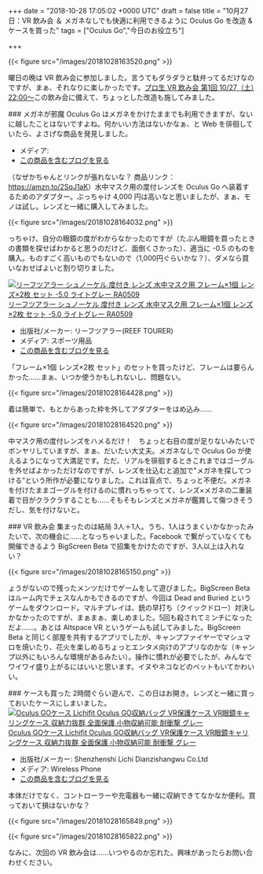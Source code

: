 
+++
date = "2018-10-28 17:05:02 +0000 UTC"
draft = false
title = "10月27日：VR 飲み会 ＆ メガネなしでも快適に利用できるように Oculus Go を改造 &amp; ケースを買った"
tags = ["Oculus Go","今日のお役立ち"]

+++


{{< figure src="/images/20181028163520.png"  >}}

曜日の晩は VR 飲み会に参加しました。言うてもダラダラと駄弁ってるだけなのですが、まぁ、それなりに楽しかったです。[プロ生 VR 飲み会 第1回 10/27（土）22:00～](https://pronama.jp/2018/10/25/vr-party/)この飲み会に備えて、ちょっとした改造も施してみました。

<div class="section">
    ### メガネが邪魔
    Oculus Go はメガネをかけたままでも利用できますが、ないに越したことはないですよね。何かいい方法はないかなぁ、と Web を徘徊していたら、よさげな商品を発見しました。<div class="hatena-asin-detail"><a href="http://www.amazon.co.jp/exec/obidos/ASIN//bestylesnet-22/"><img src="https://d.hatena.ne.jp/images/hatena_aws.gif" class="hatena-asin-detail-image" alt="" title=""/></a><div class="hatena-asin-detail-info"><a href="http://www.amazon.co.jp/exec/obidos/ASIN//bestylesnet-22/"></a><ul><li><span class="hatena-asin-detail-label">メディア:</span> </li><li><a href="http://d.hatena.ne.jp/asin//bestylesnet-22" target="_blank">この商品を含むブログを見る</a></li></ul></div><div class="hatena-asin-detail-foot"></div></div>（なぜかちゃんとリンクが張れないな？ 商品リンク： <a href="https://amzn.to/2SqJ1aK">https://amzn.to/2SqJ1aK</a>）水中マスク用の度付レンズを Oculus Go へ装着するためのアダプター。ぶっちゃけ 4,000 円は高いなと思いましたが、まぁ、モノは試し。レンズと一緒に購入してみました。

{{< figure src="/images/20181028164032.png"  >}}

っちゃけ、自分の眼鏡の度がわからなかったのですが（たぶん眼鏡を買ったときの書類を探せばわかると思うのだけど、面倒くさかった）、適当に -0.5 のものを購入。ものすごく高いものでもないので（1,000円ぐらいかな？）、ダメなら買いなおせばよいと割り切りました。<div class="hatena-asin-detail"><a href="http://www.amazon.co.jp/exec/obidos/ASIN/B06XJRWWXK/bestylesnet-22/"><img src="https://images-fe.ssl-images-amazon.com/images/I/31K4lqFQ%2BJL._SL160_.jpg" class="hatena-asin-detail-image" alt="リーフツアラー シュノーケル 度付き レンズ 水中マスク用 フレーム×1個 レンズ×2枚 セット -5.0 ライトグレー RA0509" title="リーフツアラー シュノーケル 度付き レンズ 水中マスク用 フレーム×1個 レンズ×2枚 セット -5.0 ライトグレー RA0509"/></a><div class="hatena-asin-detail-info"><a href="http://www.amazon.co.jp/exec/obidos/ASIN/B06XJRWWXK/bestylesnet-22/">リーフツアラー シュノーケル 度付き レンズ 水中マスク用 フレーム×1個 レンズ×2枚 セット -5.0 ライトグレー RA0509</a><ul><li><span class="hatena-asin-detail-label">出版社/メーカー:</span> リーフツアラー(REEF TOURER)</li><li><span class="hatena-asin-detail-label">メディア:</span> スポーツ用品</li><li><a href="http://d.hatena.ne.jp/asin/B06XJRWWXK/bestylesnet-22" target="_blank">この商品を含むブログを見る</a></li></ul></div><div class="hatena-asin-detail-foot"></div></div>「フレーム×1個 レンズ×2枚 セット」のセットを買ったけど、フレームは要らんかった……まぁ、いつか使うかもしれないし、問題ない。

{{< figure src="/images/20181028164428.png"  >}}

着は簡単で、もとからあった枠を外してアダプターをはめ込み……

{{< figure src="/images/20181028164520.png"  >}}

中マスク用の度付レンズをハメるだけ！　ちょっと右目の度が足りないみたいでボンヤリしていますが、まぁ、だいたい大丈夫。メガネなしで Oculus Go が使えるようになって大満足です。ただ、リアルを徘徊するときこれまではゴーグルを外せばよかっただけなのですが、レンズを仕込むと追加で"メガネを探してつける”という所作が必要になりました。これは盲点で、ちょっと不便だ。メガネを付けたままゴーグルを付けるのに慣れっちゃってて、レンズ×メガネの二重装着で目がクラクラすることも……そもそもレンズとメガネが鑑賞して傷つきそうだし、気を付けないと。

</div>
<div class="section">
    ### VR 飲み会
    集まったのは結局 3人＋1人。うち、1人はうまくいかなかったみたいで、次の機会に……となっちゃいました。Facebook で繋がっていなくても開催できるよう BigScreen Beta で招集をかけたのですが、3人以上は入れない？

{{< figure src="/images/20181028165150.png"  >}}

ょうがないので残ったメンツだけでゲームをして遊びました。BigScreen Beta はルーム内でチェスなんかもできるのですが、今回は Dead and Buried というゲームをダウンロード。マルチプレイは、銃の早打ち（クイックドロー）対決しかなかったのですが、まぁまぁ、楽しめました。5回も殺されてミンチになっただよ……。あとは Altspace VR というゲームも試してみました。BigScreen Beta と同じく部屋を共有するアプリでしたが、キャンプファイヤーでマシュマロを焼いたり、花火を楽しめるちょっとエンタメ向けのアプリなのかな（キャンプ以外にもいろんな環境があるみたい）。操作に慣れが必要でしたが、みんなでワイワイ盛り上がるにはいいと思います。イヌやネコなどのペットもいてかわいい。

</div>
<div class="section">
    ### ケースも買った
    2時間ぐらい遊んで、この日はお開き。レンズと一緒に買っておいたケースにしまいました。<div class="hatena-asin-detail"><a href="http://www.amazon.co.jp/exec/obidos/ASIN/B07FYW8YC1/bestylesnet-22/"><img src="https://images-fe.ssl-images-amazon.com/images/I/519WjZhlVQL._SL160_.jpg" class="hatena-asin-detail-image" alt="Oculus GOケース Lichifit Oculus GO収納バッグ VR保護ケース VR眼鏡キャリングケース 収納力抜群 全面保護 小物収納可能 耐衝撃 グレー" title="Oculus GOケース Lichifit Oculus GO収納バッグ VR保護ケース VR眼鏡キャリングケース 収納力抜群 全面保護 小物収納可能 耐衝撃 グレー"/></a><div class="hatena-asin-detail-info"><a href="http://www.amazon.co.jp/exec/obidos/ASIN/B07FYW8YC1/bestylesnet-22/">Oculus GOケース Lichifit Oculus GO収納バッグ VR保護ケース VR眼鏡キャリングケース 収納力抜群 全面保護 小物収納可能 耐衝撃 グレー</a><ul><li><span class="hatena-asin-detail-label">出版社/メーカー:</span> Shenzhenshi Lichi Dianzishangwu Co.Ltd</li><li><span class="hatena-asin-detail-label">メディア:</span> Wireless Phone</li><li><a href="http://d.hatena.ne.jp/asin/B07FYW8YC1/bestylesnet-22" target="_blank">この商品を含むブログを見る</a></li></ul></div><div class="hatena-asin-detail-foot"></div></div>本体だけでなく、コントローラーや充電器も一緒に収納できてなかなか便利。買っておいて損はないかな？

{{< figure src="/images/20181028165849.png"  >}}

{{< figure src="/images/20181028165822.png"  >}}

なみに、次回の VR 飲み会は……いつやるのか忘れた。興味があったらお問い合わせください。

</div>

